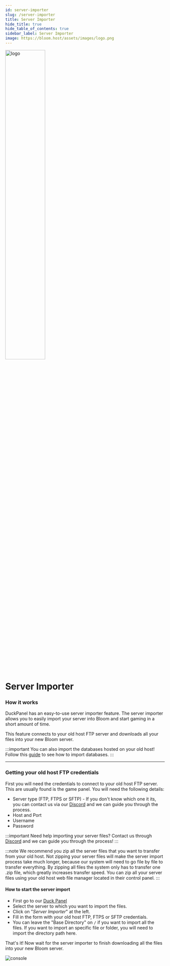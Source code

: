 ```yaml
---
id: server-importer
slug: /server-importer
title: Server Importer
hide_title: true
hide_table_of_contents: true
sidebar_label: Server Importer
image: https://bloom.host/assets/images/logo.png
---
```


<div class="text--center">
<img src="https://bloom.host/logo-white.svg" alt="logo" height="50%" width="50%"/>
<h1>Server Importer</h1>
</div>

### How it works

DuckPanel has an easy-to-use server importer feature. The server importer allows you to easily import your server into Bloom and start gaming in a short amount of time. 

This feature connects to your old host FTP server and downloads all your files into your new Bloom server.

:::important
You can also import the databases hosted on your old host! Follow this [guide](https://docs.bloom.host/databases#importing-mysql-databases) to see how to import databases.
:::

---

### Getting your old host FTP credentials
First you will need the credentials to connect to your old host FTP server. This are usually found is the game panel. You will need the following details:
- Server type (FTP, FTPS or SFTP) - If you don't know which one it its, you can contact us via our [Discord](http://discord.gg/bloom) and we can guide you through the process.
- Host and Port
- Username
- Password

:::important
Need help importing your server files? Contact us through [Discord](https://discord.gg/bloom) and we can guide you through the process!
:::

:::note
We recommend you zip all the server files that you want to transfer from your old host. Not zipping your server files will make the server import process take much longer, because our system will need to go file by file to transfer everything. By zipping all files the system only has to transfer one .zip file, which greatly increases transfer speed. You can zip all your server files using your old host web file manager located in their control panel.
:::

#### How to start the server import
- First go to our [Duck Panel](https://mc.bloom.host)
- Select the server to which you want to import the files.
- Click on "*Server Importer*" at the left.
- Fill in the form with your old host FTP, FTPS or SFTP credentials.
- You can leave the "Base Directory" on `/` if you want to import all the files. If you want to import an specific file or folder, you will need to import the directory path here.

That's it! Now wait for the server importer to finish downloading all the files into your new Bloom server.

<div class="text--center"><img src={require('../../static/imgs/using_the_panel/server-importer/1.png').default} alt="console"/></div>